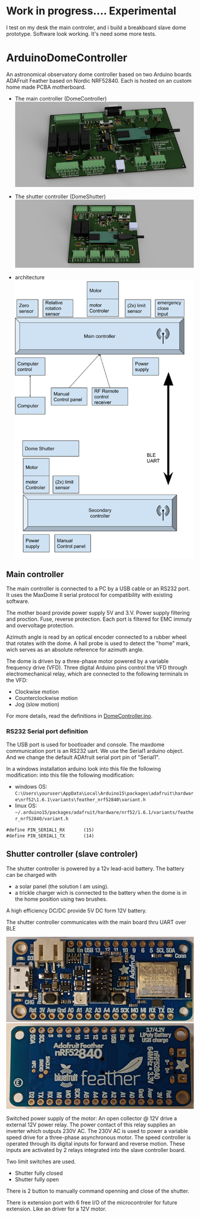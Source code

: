 Work in progress.... Experimental
==================================
I test on my desk the main controler, and i build a breakboard slave dome prototype.
Software look working. It's need some more tests.

ArduinoDomeController
=====================

An astronomical observatory dome controller based on two Arduino boards ADAFruit Feather based on Nordic NRF52840.
Each is hosted on an custom home made PCBA motherboard. 

 * The main controller (DomeController)
![](images/3Dmainboard.png)

 * The shutter controller (DomeShutter)
![](images/3Dslaveboard.png)

 * architecture 
 ![](images/Dome-controler-arch.png)


Main controller
---------------

The main controller is connected to a PC by a USB cable or an RS232 port. It uses the MaxDome II serial
protocol for compatibility with existing software.

The mother board provide power supply 5V and 3.V. Power supply filtering and proction. Fuse, reverse protection.
Each port is filtered for EMC immuty and overvoltage protection.

Azimuth angle is read by an optical encoder connected to a rubber wheel that
rotates with the dome. A hall probe is used to detect the "home" mark, wich
serves as an absolute reference for azimuth angle.

The dome is driven by a three-phase motor powered by a variable frequency drive (VFD).
Three digital Arduino pins control the VFD through electromechanical relay,
which are connected to the following terminals in the VFD:

 * Clockwise motion
 * Counterclockwise motion
 * Jog (slow motion)
 
For more details, read the definitions in [DomeController.ino](DomeController/pins.h).

### RS232 Serial port definition

The USB port is used for bootloader and console.
The maxdome communication port is an RS232 uart. We use the Serial1 arduino object. And we change the default ADAfruit serial port pin of "Serial1".

In a windows installation arduino look into this file the following modification:
into this file the following modification:
 * windows OS: ``C:\Users\youruser\AppData\Local\Arduino15\packages\adafruit\hardware\nrf52\1.6.1\variants\feather_nrf52840\variant.h``
 * linux OS: ``~/.arduino15/packages/adafruit/hardware/nrf52/1.6.1/variants/feather_nrf52840/variant.h``

```
#define PIN_SERIAL1_RX       (15)
#define PIN_SERIAL1_TX       (14)
```


Shutter controller (slave controler)
------------------

The shutter controller is powered by
a 12v lead-acid battery. The battery can be charged with

 * a solar panel (the solution I am using).
 * a trickle charger wich is connected to the battery when the dome is
   in the home position using two brushes.

A high efficiency DC/DC provide 5V DC form 12V battery.

The shutter controller communicates with the main board thru UART over BLE

 ![](images/blueFruit_nRF52840.jpg)
 ![](images/blueFruit_nRF52840-bottom.jpg)

Switched power supply of the motor:
An open collector @ 12V drive a external 12V power relay. The power contact of this relay supplies an inverter which outputs 230V AC.
The 230V AC is used to power a variable speed drive for a three-phase asynchronous motor.
The speed controller is operated through its digital inputs for forward and reverse motion.
These inputs are activated by 2 relays integrated into the slave controller board.


Two limit switches are used. 
 * Shutter fully closed
 * Shutter fully open

There is 2 button to manually command openning and close of the shutter.

There is extension port with 6 free I/O of the microcontroler for future extension. Like an driver for a 12V motor.

